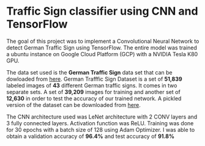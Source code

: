 # Traffic Sign classifier using CNN and TensorFlow

The goal of this project was to implement a Convolutional Neural Network to detect German Traffic Sign using TensorFlow. The entire model
was trained a ubuntu instance on Google Cloud Platform (GCP) with a NVIDIA Tesla K80 GPU.

The data set used is the **German Traffic Sign** data set that can be dowloaded from [here](http://benchmark.ini.rub.de/?section=gtsrb&subsection=dataset#Downloads). 
German Trafffic Sign Dataset is a set of **51,839** labeled images of **43** different German traffic signs. 
It comes in two separate sets. 
A set of **39,209** images for training and another set of **12,630** in order to test the accuracy of our trained network. 
A pickled version of the dataset can be downloaded from [here](https://d17h27t6h515a5.cloudfront.net/topher/2016/November/581faac4_traffic-signs-data/traffic-signs-data.zip).

The CNN architecture used was LeNet architecture with 2 CONV layers and 3 fully connected layers. Activation function was ReLU.
Training was done for 30 epochs with a batch size of 128 using Adam Optimizer.
I was able to obtain a validation accuracy of **96.4%** and test accuracy of **91.8%**

